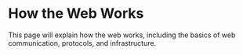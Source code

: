 # How the Web Works

This page will explain how the web works, including the basics of web communication, protocols, and infrastructure.
